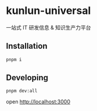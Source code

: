 # kunlun-universal
一站式 IT 研发信息 &amp; 知识生产力平台

## Installation

```bash
pnpm i
```

## Developing

```
pnpm dev:all
```

open [http://localhost:3000](http://localhost:3000)

